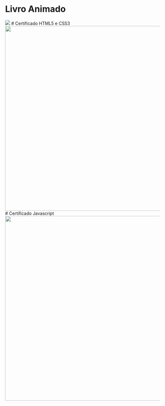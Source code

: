 # Livro Animado
<img src="https://user-images.githubusercontent.com/85259321/178920494-076a1b99-7e1f-4feb-873b-4a287fc31498.gif" />
# Certificado HTML5 e CSS3
<img src="https://user-images.githubusercontent.com/85259321/179030066-dd09a757-f8cb-4703-9996-e8ffc418020f.jpg" width="600" />
# Certificado Javascript
<img src="https://user-images.githubusercontent.com/85259321/179030084-625fdaa0-8b0b-4cd6-892d-f78ddbffbbbc.jpg" width="600" />
